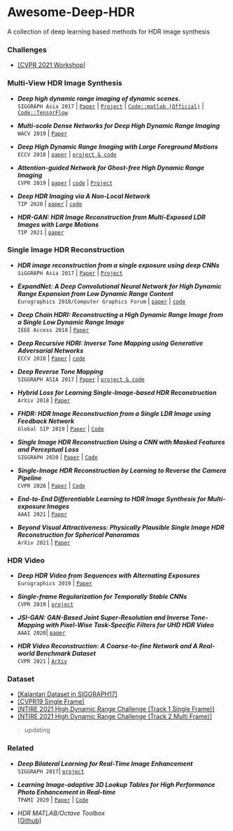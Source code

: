 # Awesome-Deep-HDR
A collection of deep learning based methods for HDR image synthesis

### Challenges

* [[CVPR 2021 Workshop]](https://arxiv.org/abs/2106.01439)


### Multi-View HDR Image Synthesis
*  **_Deep high dynamic range imaging of dynamic scenes._** <br>
`SIGGRAPH Asia 2017` | [`Paper`](https://cseweb.ucsd.edu/~viscomp/projects/SIG17HDR/PaperData/SIGGRAPH17_HDR.pdf) | [`Project`](http://viscomp.ucsd.edu/projects/SIG17HDR/) | [`Code::matlab (Official)`](https://cseweb.ucsd.edu/~viscomp/projects/SIG17HDR/PaperData/SIGGRAPH17_HDR_Code_v1.0.zip) | [`Code::TensorFlow`](https://github.com/TH3CHARLie/deep-high-dynamic-range)<br>

* **_Multi-scale Dense Networks for Deep High Dynamic Range Imaging_** <br>
`WACV 2019`  | [`Paper`](https://ieeexplore.ieee.org/document/8658831)

* **_Deep High Dynamic Range Imaging with Large Foreground Motions_**  <br>
`ECCV 2018` | [`paper`](https://www.ecva.net/papers/eccv_2018/papers_ECCV/papers/Shangzhe_Wu_Deep_High_Dynamic_ECCV_2018_paper.pdf) | [`project & code`](https://elliottwu.com/projects/hdr/)

* **_Attention-guided Network for Ghost-free High Dynamic Range Imaging_** <br> 
`CVPR 2019` | [`paper`](https://arxiv.org/abs/1904.10293) | [`code`](https://github.com/qingsenyangit/AHDRNet) | [`Project`](https://donggong1.github.io/ahdr.html)

* **_Deep HDR Imaging via A Non-Local Network_** <br>
`TIP 2020` | [`paper`](https://ieeexplore.ieee.org/abstract/document/8989959) | [`code`](https://github.com/tuvovan/NHDRRNet)

* **_HDR-GAN: HDR Image Reconstruction from Multi-Exposed LDR Images with Large Motions_** <br>
`TIP 2021` | [`paper`](https://arxiv.org/abs/2007.01628)

### Single Image HDR Reconstruction

* **_HDR image reconstruction from a single exposure using deep CNNs_** <br>
`SiGGRAPH Asia 2017` | [`Paper`](https://arxiv.org/abs/1710.07480) | [`Project`](http://hdrv.org/hdrcnn/)

* **_ExpandNet: A Deep Convolutional Neural Network for High Dynamic Range Expansion from Low Dynamic Range Content_** <br>
`Eurographics 2018/Computer Graphics Forum` | [`paper`](https://arxiv.org/pdf/1803.02266.pdf) | [`code`](https://github.com/dmarnerides/hdr-expandnet)

* **_Deep Chain HDRI: Reconstructing a High Dynamic Range Image from a Single Low Dynamic Range Image_** <br>
`IEEE Access 2018` | [`Paper`](https://arxiv.org/abs/1801.06277)

* **_Deep Recursive HDRI: Inverse Tone Mapping using Generative Adversarial Networks_**<br>
`ECCV 2018` | [`Paper`](http://openaccess.thecvf.com/content_ECCV_2018/papers/Siyeong_Lee_Deep_Recursive_HDRI_ECCV_2018_paper.pdf) |  [`code`](https://github.com/Siyeong-Lee/Deep_Recursive_HDRI)

* **_Deep Reverse Tone Mapping_**  <br>
`SIGGRAPH ASIA 2017` | [`Paper`](http://www.npal.cs.tsukuba.ac.jp/~endo/projects/DrTMO/paper/DrTMO_SIGGRAPHAsia.pdf) | [`project & code`](http://www.npal.cs.tsukuba.ac.jp/~endo/projects/DrTMO/)

* **_Hybrid Loss for Learning Single-Image-based HDR Reconstruction_** <br>
`ArXiv 2018` | [`Paper`](https://arxiv.org/abs/1812.07134)

* **_FHDR: HDR Image Reconstruction from a Single LDR Image using Feedback Network_** <br> 
`Global SIP 2019` | [`Paper`](https://arxiv.org/abs/1912.11463) | [`Code`](https://github.com/mukulkhanna/fhdr)

* **_Single Image HDR Reconstruction Using a CNN with Masked Features and Perceptual Loss_**  <br>
`SIGGRAPH 2020` | [`Paper`](https://arxiv.org/abs/2005.07335) | [`Code`](https://github.com/marcelsan/Deep-HdrReconstruction)

*  **_Single-Image HDR Reconstruction by Learning to Reverse the Camera Pipeline_** <br>
`CVPR 2020` | [`Paper`](https://arxiv.org/abs/2004.01179) | [`Code`](https://github.com/alex04072000/SingleHDR)

* **_End-to-End Differentiable Learning to HDR Image Synthesis for Multi-exposure Images_** <br>
`AAAI 2021` | [`Paper`](https://arxiv.org/pdf/2006.15833.pdf)

* **_Beyond Visual Attractiveness: Physically Plausible Single Image HDR Reconstruction for Spherical Panoramas_** <br>
`ArXiv 2021` | [`Paper`](https://arxiv.org/pdf/2103.12926.pdf)


### HDR Video
* **_Deep HDR Video from Sequences with Alternating Exposures_** <br>
`Eurographics 2019` | [`Paper`](https://people.engr.tamu.edu/nimak/Data/Eurographics19_HDRVideo.pdf)

* **_Single-frame Regularization for Temporally Stable CNNs_** <br>
`CVPR 2019` | [`project`](http://hdrv.org/hdrcnn/cvpr2019)

* **_JSI-GAN: GAN-Based Joint Super-Resolution and Inverse Tone-Mapping with Pixel-Wise Task-Specific Filters for UHD HDR Video_** <br> 
`AAAI 2020`| [`paper`](https://arxiv.org/abs/1909.04391)

* **_HDR Video Reconstruction: A Coarse-to-fine Network and A Real-world Benchmark Dataset_** <br>
 `CVPR 2021` | [`ArXiv`](https://arxiv.org/pdf/2103.14943.pdf)

### Dataset
* [[Kalantari Dataset in SIGGRAPH17]](https://cseweb.ucsd.edu/~viscomp/projects/SIG17HDR/)
* [[CVPR19 Single Frame]](https://alex04072000.github.io/SingleHDR/)
* [[NTIRE 2021 High Dynamic Range Challenge (Track 1 Single Frame)]](https://competitions.codalab.org/competitions/28161#participate-get-data)
* [[NTIRE 2021 High Dynamic Range Challenge (Track 2 Multi Frame)]](https://competitions.codalab.org/competitions/28162)
> updating


### Related

* **_Deep Bilateral Learning for Real-Time Image Enhancement_** <br> 
`SIGGRAPH 2017`| [`project`](https://groups.csail.mit.edu/graphics/hdrnet/)

* **_Learning Image-adaptive 3D Lookup Tables for High Performance Photo Enhancement in Real-time_** <br>
`TPAMI 2020` | [`Paper`](https://arxiv.org/abs/2009.14468) | [`Code`](https://github.com/HuiZeng/Image-Adaptive-3DLUT)

* _HDR MATLAB/Octave Toolbox_ <br>
[[Github]](https://github.com/banterle/HDR_Toolbox)
